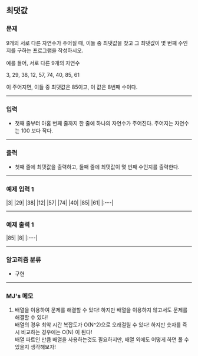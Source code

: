 최댓값
-------------
### 문제

9개의 서로 다른 자연수가 주어질 때, 이들 중 최댓값을 찾고 그 최댓값이 몇 번째 수인지를 구하는 프로그램을 작성하시오.

예를 들어, 서로 다른 9개의 자연수

3, 29, 38, 12, 57, 74, 40, 85, 61

이 주어지면, 이들 중 최댓값은 85이고, 이 값은 8번째 수이다.

- - -

### 입력
* 첫째 줄부터 아홉 번째 줄까지 한 줄에 하나의 자연수가 주어진다. 주어지는 자연수는 100 보다 작다.

- - -

### 출력
* 첫째 줄에 최댓값을 출력하고, 둘째 줄에 최댓값이 몇 번째 수인지를 출력한다.

- - -

### 예제 입력 1
|3|
|29|
|38|
|12|
|57|
|74|
|40|
|85|
|61|
|:---|

- - -

### 예제 출력 1
|85|
|8|
|:---|

- - -

### 알고리즘 분류
* 구현

- - -

### MJ's 메모
1. 배열을 이용하여 문제를 해결할 수 있다! 하지만 배열을 이용하지 않고서도 문제를 해결할 수 있다!<br>
 배열의 경우 최악 시간 복잡도가 O(N^2)으로 오래걸릴 수 있다! 하지만 숫자를 즉시 비교하는 경우에는 O(N) 이 된다!<br>
 배열 파트인 만큼 배열을 사용하는것도 필요하지만, 배열 외에도 어떻게 하면 풀 수 있을지 생각해보자!